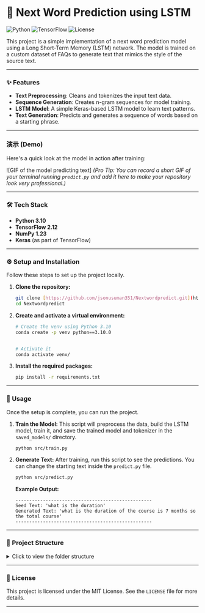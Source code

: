 # 🤖 Next Word Prediction using LSTM

![Python](https://img.shields.io/badge/Python-3.10-blue.svg) ![TensorFlow](https://img.shields.io/badge/TensorFlow-2.12-orange.svg) ![License](https://img.shields.io/badge/License-MIT-green.svg)

This project is a simple implementation of a next word prediction model using a Long Short-Term Memory (LSTM) network. The model is trained on a custom dataset of FAQs to generate text that mimics the style of the source text.

---

### ✨ Features

-   **Text Preprocessing**: Cleans and tokenizes the input text data.
-   **Sequence Generation**: Creates n-gram sequences for model training.
-   **LSTM Model**: A simple Keras-based LSTM model to learn text patterns.
-   **Text Generation**: Predicts and generates a sequence of words based on a starting phrase.

---

### 演示 (Demo)

Here's a quick look at the model in action after training:

![GIF of the model predicting text]
*(Pro Tip: You can record a short GIF of your terminal running `predict.py` and add it here to make your repository look very professional.)*

---

### 🛠️ Tech Stack

-   **Python 3.10**
-   **TensorFlow 2.12**
-   **NumPy 1.23**
-   **Keras** (as part of TensorFlow)

---

### ⚙️ Setup and Installation

Follow these steps to set up the project locally.

1.  **Clone the repository:**
    ```bash
    git clone [https://github.com/jsonusuman351/Nextwordpredict.git](https://github.com/jsonusuman351/Nextwordpredict.git)
    cd Nextwordpredict
    ```

2.  **Create and activate a virtual environment:**
    ```bash
    # Create the venv using Python 3.10
    conda create -p venv python==3.10.0


    # Activate it
    conda activate venv/
    ```

3.  **Install the required packages:**
    ```bash
    pip install -r requirements.txt
    ```

---

### 🚀 Usage

Once the setup is complete, you can run the project.

1.  **Train the Model:**
    This script will preprocess the data, build the LSTM model, train it, and save the trained model and tokenizer in the `saved_models/` directory.
    ```bash
    python src/train.py
    ```

2.  **Generate Text:**
    After training, run this script to see the predictions. You can change the starting text inside the `predict.py` file.
    ```bash
    python src/predict.py
    ```
    **Example Output:**
    ```
    --------------------------------------------------
    Seed Text: 'what is the duration'
    Generated Text: 'what is the duration of the course is 7 months so the total course'
    --------------------------------------------------
    ```

---

### 📂 Project Structure

<details>
<summary>Click to view the folder structure</summary>

```
Nextwordpredict/
│
├── .gitignore
├── README.md
├── requirements.txt
│
├── data/
│   └── faqs.txt
│
├── saved_models/
│   └── .gitkeep
│
└── src/
    ├── __init__.py
    ├── data_preprocessing.py
    ├── model.py
    ├── train.py
    └── predict.py
```
</details>

---

### 📄 License

This project is licensed under the MIT License. See the `LICENSE` file for more details.

---
